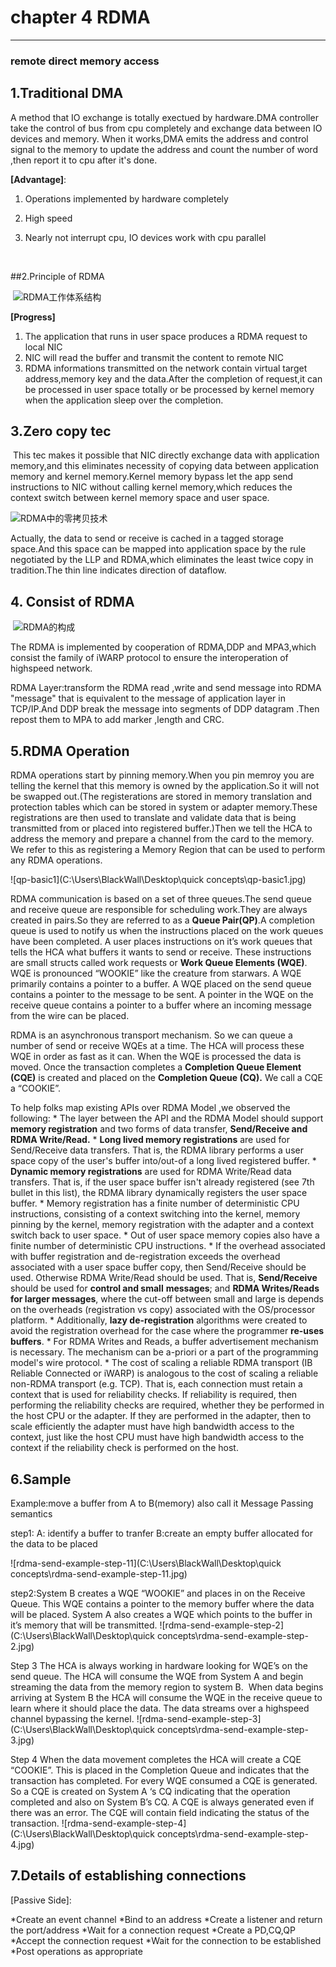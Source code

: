 # chapter 4 RDMA

------

### remote direct memory access

## 1.Traditional  DMA

A method that IO exchange is  totally exectued by hardware.DMA controller  take the control of bus from cpu completely and exchange data between IO devices and memory. When it works,DMA emits the address and control signal to the memory to update the address and count the number of word ,then report it to cpu after it's done.

**[Advantage]**:

1. Operations implemented by hardware completely

2. High speed

3. Nearly not interrupt cpu, IO devices work with cpu parallel

   ​

##2.Principle of RDMA


​    ![RDMA工作体系结构](C:\Users\BlackWall\Desktop\RDMA工作体系结构.jpg)

   **[Progress]**

1.    The application that runs in user space produces a RDMA request to local NIC
2.    NIC will read the buffer and transmit the content to remote NIC
3.    RDMA informations transmitted on the network contain virtual target address,memory key                and the data.After the completion of request,it can be processed in user space totally or be              processed by kernel memory when the application sleep over the completion.        
## 3.Zero copy tec

​     This tec makes it possible that NIC directly exchange data with application memory,and this  eliminates necessity of copying data between application memory and kernel memory.Kernel memory bypass let the app send instructions to NIC without calling kernel memory,which reduces the  context switch between kernel memory space and user space.

 ![RDMA中的零拷贝技术](C:\Users\BlackWall\Desktop\RDMA中的零拷贝技术.jpg)

 Actually, the data to send or receive is cached in a tagged storage space.And this space can be mapped into application space by the rule negotiated by the LLP and RDMA,which eliminates the least twice copy in tradition.The thin line indicates direction of dataflow.

## 4. Consist of RDMA

​      ![RDMA的构成](C:\Users\BlackWall\Desktop\RDMA的构成.jpg)

  The RDMA is implemented by cooperation of RDMA,DDP and MPA3,which consist the family of iWARP protocol to ensure the interoperation of highspeed network. 

  RDMA Layer:transform the RDMA read ,write and send message into RDMA "message" that is equivalent to the message of application layer in TCP/IP.And DDP break the message into segments of DDP datagram .Then repost them to MPA to add marker ,length and CRC.

## 5.RDMA Operation

   RDMA operations start by pinning memory.When you pin memroy you are telling the kernel that this memory is owned by the application.So it will not be swapped out.(The registerations are stored in memory translation and protection tables which can be stored in system or adapter memory.These registrations are then used to translate and validate data that is being transmitted from or placed into registered buffer.)Then we tell the HCA to address  the memory and prepare a channel from the card to the memory. We refer to this as registering a Memory Region that can be used to perform any RDMA operations.

 ![qp-basic1](C:\Users\BlackWall\Desktop\quick concepts\qp-basic1.jpg)

RDMA communication is based on a set of three queues.The send queue and receive queue are responsible for scheduling work.They are always created in pairs.So they are referred to as a **Queue Pair(QP)**.A completion queue is used to notify us when the instructions placed on the work queues have been completed. A user places instructions on it’s work queues that tells the HCA what buffers it wants to send or receive. These instructions are small structs called work requests or **Work Queue Elements (WQE)**. WQE is pronounced “WOOKIE” like the creature from starwars. A WQE primarily contains a pointer to a buffer. A WQE placed on the send queue contains a pointer to the message to be sent. A pointer in the WQE on the receive queue contains a pointer to a buffer where an incoming message from the wire can be placed.

RDMA is an asynchronous transport mechanism. So we can queue a number of send or receive WQEs at a time. The HCA will process these WQE in order as fast as it can. When the WQE is processed the data is moved. Once the transaction completes a **Completion Queue Element (CQE)** is created and placed on the **Completion Queue (CQ).** We call a CQE a “COOKIE”.

To help folks map existing APIs over RDMA Model ,we observed the following:
\* The layer between the API and the RDMA Model should support **memory registration** and two forms of data transfer, **Send/Receive and RDMA Write/Read.**
\* **Long lived memory registrations** are used for Send/Receive data transfers. That is, the RDMA library performs a user space copy of the user's buffer into/out-of a long lived registered buffer.
\* **Dynamic memory registrations** are used for RDMA Write/Read data transfers. That is, if the user space buffer isn't already registered (see 7th bullet in this list), the RDMA library dynamically registers the user space buffer.
\* Memory registration has a finite number of deterministic CPU instructions, consisting of a context switching into the kernel, memory pinning by the kernel, memory registration with the adapter and a context switch back to user space.
\* Out of user space memory copies also have a finite number of deterministic CPU instructions.
\* If the overhead associated with buffer registration and de-registration exceeds the overhead associated with a user space buffer copy, then Send/Receive should be used. Otherwise RDMA Write/Read should be used. That is, **Send/Receive** should be used for **control and small** **messages**; and **RDMA Writes/Reads for larger messages**, where the cut-off between small and large is depends on the overheads (registration vs copy) associated with the OS/processor platform.
\* Additionally, **lazy de-registration** algorithms were created to avoid the registration overhead for the case where the programmer **re-uses buffers**.
\* For RDMA Writes and Reads, a buffer advertisement mechanism is necessary. The mechanism can be a-priori or a part of the programming model's wire protocol.
\* The cost of scaling a reliable RDMA transport (IB Reliable Connected or iWARP) is analogous to the cost of scaling a reliable non-RDMA transport (e.g. TCP). That is, each connection must retain a context that is used for reliability checks. If reliability is required, then performing the reliability checks are required, whether they be performed in the host CPU or the adapter. If they are performed in the adapter, then to scale efficiently the adapter must have high bandwidth access to the context, just like the host CPU must have high bandwidth access to the context if the reliability check is performed on the host.


## 6.Sample

Example:move a buffer from A to B(memory)   also call it Message Passing semantics

step1: A: identify a buffer to tranfer      B:create an empty buffer allocated for the data to be placed

 ![rdma-send-example-step-11](C:\Users\BlackWall\Desktop\quick concepts\rdma-send-example-step-11.jpg)

step2:System B creates a WQE “WOOKIE” and places in on the Receive Queue. This WQE contains a pointer to the memory buffer where the data will be placed. System A also creates a WQE which points to the buffer in it’s memory that will be transmitted. ![rdma-send-example-step-2](C:\Users\BlackWall\Desktop\quick concepts\rdma-send-example-step-2.jpg)

Step 3 The HCA is always working in hardware looking for WQE’s on the send queue. The HCA will consume the WQE from System A and begin streaming the data from the memory region to system B.  When data begins arriving at System B the HCA will consume the WQE in the receive queue to learn where it should place the data. The data streams over a highspeed channel bypassing the kernel. ![rdma-send-example-step-3](C:\Users\BlackWall\Desktop\quick concepts\rdma-send-example-step-3.jpg)

Step 4 When the data movement completes the HCA will create a CQE “COOKIE”. This is placed in the Completion Queue and indicates that the transaction has completed. For every WQE consumed a CQE is generated. So a CQE is created on System A ‘s CQ indicating that the operation completed and also on System B’s CQ. A CQE is always generated even if there was an error. The CQE will contain field indicating the status of the transaction. ![rdma-send-example-step-4](C:\Users\BlackWall\Desktop\quick concepts\rdma-send-example-step-4.jpg)

## 7.Details of establishing connections

[Passive Side]:

\*Create an event channel
\*Bind to an address
\*Create a listener and return the port/address
\*Wait for a connection request
\*Create a PD,CQ,QP
\*Accept the connection request
\*Wait for the connection to be established
\*Post operations as appropriate
